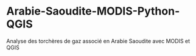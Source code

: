 # Arabie-Saoudite-MODIS-Python-QGIS
Analyse des torchères de gaz associé en Arabie Saoudite avec MODIS et QGIS
